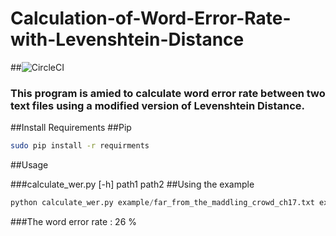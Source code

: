# Calculation-of-Word-Error-Rate-with-Levenshtein-Distance
##![CircleCI]( https://circleci.com/gh/lulazaria/Calculation-of-WER-with-Levenshtein-distance/tree/master)
### This program is amied to calculate word error rate between two text files using a modified version of Levenshtein Distance.
##Install Requirements
##Pip
```bash
sudo pip install -r requirments 
```


##Usage

###calculate_wer.py [-h] path1 path2
##Using the example
```python 
python calculate_wer.py example/far_from_the_maddling_crowd_ch17.txt example/far_from_the_maddling_crowd_ch17(transcribed).txt
```
###The word error rate : 26 %


 

